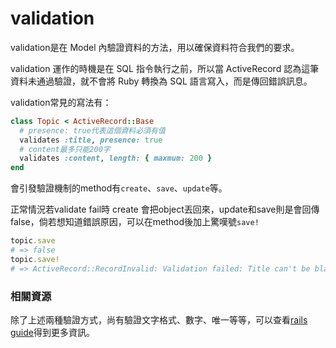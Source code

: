 # validation

validation是在 Model 內驗證資料的方法，用以確保資料符合我們的要求。

validation 運作的時機是在 SQL 指令執行之前，所以當 ActiveRecord 認為這筆資料未通過驗證，就不會將 Ruby 轉換為 SQL 語言寫入，而是傳回錯誤訊息。

validation常見的寫法有：

```ruby
class Topic < ActiveRecord::Base
  # presence: true代表這個資料必須有值
  validates :title, presence: true
  # content最多只能200字
  validates :content, length: { maxmum: 200 }
end
```

會引發驗證機制的method有`create`、`save`、`update`等。

正常情況若validate fail時 create 會把object丟回來，update和save則是會回傳false，倘若想知道錯誤原因，可以在method後加上驚嘆號`save!`

```ruby
topic.save
# => false
topic.save!
# => ActiveRecord::RecordInvalid: Validation failed: Title can't be blank
```

### 相關資源

除了上述兩種驗證方式，尚有驗證文字格式、數字、唯一等等，可以查看[rails guide](http://guides.rubyonrails.org/active_record_validations.html)得到更多資訊。


